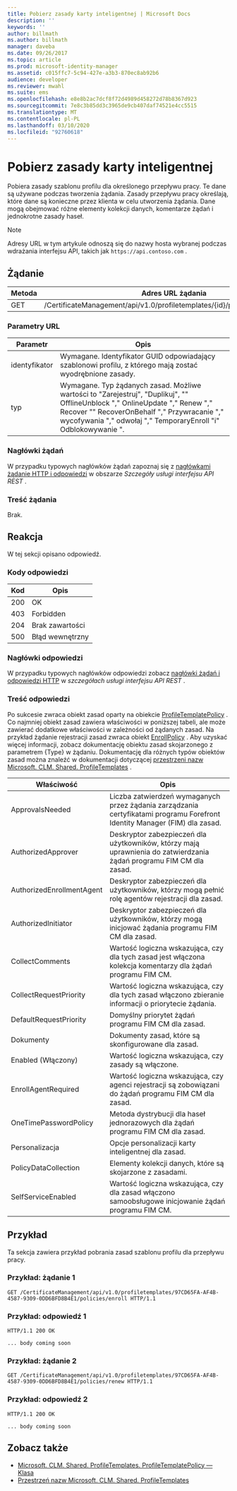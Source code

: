 ```yaml
---
title: Pobierz zasady karty inteligentnej | Microsoft Docs
description: ''
keywords: ''
author: billmath
ms.author: billmath
manager: daveba
ms.date: 09/26/2017
ms.topic: article
ms.prod: microsoft-identity-manager
ms.assetid: c015ffc7-5c94-427e-a3b3-870ec8ab92b6
audience: developer
ms.reviewer: mwahl
ms.suite: ems
ms.openlocfilehash: e8e8b2ac7dcf8f72d4989d458272d78b8367d923
ms.sourcegitcommit: 7e8c3b85dd3c3965de9cb407daf74521e4cc5515
ms.translationtype: MT
ms.contentlocale: pl-PL
ms.lasthandoff: 03/10/2020
ms.locfileid: "92760618"
---
```

# <a name="get-smart-card-policy"></a>Pobierz zasady karty inteligentnej
Pobiera zasady szablonu profilu dla określonego przepływu pracy. Te dane są używane podczas tworzenia żądania. Zasady przepływu pracy określają, które dane są konieczne przez klienta w celu utworzenia żądania. Dane mogą obejmować różne elementy kolekcji danych, komentarze żądań i jednokrotne zasady haseł.

>[!NOTE]
>Adresy URL w tym artykule odnoszą się do nazwy hosta wybranej podczas wdrażania interfejsu API, takich jak `https://api.contoso.com` .

## <a name="request"></a>Żądanie

Metoda  |Adres URL żądania  
---------|---------
GET     |/CertificateManagement/api/v1.0/profiletemplates/{id}/policy/workflow/{type}

### <a name="url-parameters"></a>Parametry URL

Parametr| Opis
--------|-------------
identyfikator| Wymagane. Identyfikator GUID odpowiadający szablonowi profilu, z którego mają zostać wyodrębnione zasady.
typ| Wymagane. Typ żądanych zasad. Możliwe wartości to "Zarejestruj", "Duplikuj", "" OfflineUnblock "," OnlineUpdate "," Renew "," Recover "" RecoverOnBehalf "," Przywracanie "," wycofywania "," odwołaj "," TemporaryEnroll "i" Odblokowywanie ".

### <a name="request-headers"></a>Nagłówki żądań
W przypadku typowych nagłówków żądań zapoznaj się z [nagłówkami żądanie HTTP i odpowiedzi](certificate-management-rest-api-service-details.md#http-request-and-response-headers) w obszarze *Szczegóły usługi interfejsu API REST* .

### <a name="request-body"></a>Treść żądania
Brak.

## <a name="response"></a>Reakcja
W tej sekcji opisano odpowiedź.

### <a name="response-codes"></a>Kody odpowiedzi

Kod  |Opis  
---------|---------
200 | OK
403 | Forbidden
204 | Brak zawartości
500 | Błąd wewnętrzny

### <a name="response-headers"></a>Nagłówki odpowiedzi
W przypadku typowych nagłówków odpowiedzi zobacz [nagłówki żądań i odpowiedzi HTTP](certificate-management-rest-api-service-details.md#http-request-and-response-headers) w *szczegółach usługi interfejsu API REST* .

### <a name="response-body"></a>Treść odpowiedzi
Po sukcesie zwraca obiekt zasad oparty na obiekcie [ProfileTemplatePolicy](https://msdn.microsoft.com/library/windows/desktop/microsoft.clm.shared.profiletemplates.profiletemplatepolicy.aspx) . Co najmniej obiekt zasad zawiera właściwości w poniższej tabeli, ale może zawierać dodatkowe właściwości w zależności od żądanych zasad. Na przykład żądanie rejestracji zasad zwraca obiekt [EnrollPolicy](https://msdn.microsoft.com/library/windows/desktop/microsoft.clm.shared.profiletemplates.enrollpolicy) . Aby uzyskać więcej informacji, zobacz dokumentację obiektu zasad skojarzonego z parametrem {Type} w żądaniu. Dokumentację dla różnych typów obiektów zasad można znaleźć w dokumentacji dotyczącej [przestrzeni nazw Microsoft. CLM. Shared. ProfileTemplates](https://msdn.microsoft.com/library/windows/desktop/microsoft.clm.shared.profiletemplates) .

Właściwość | Opis
---------|------------
ApprovalsNeeded | Liczba zatwierdzeń wymaganych przez żądania zarządzania certyfikatami programu Forefront Identity Manager (FIM) dla zasad.
AuthorizedApprover | Deskryptor zabezpieczeń dla użytkowników, którzy mają uprawnienia do zatwierdzania żądań programu FIM CM dla zasad.
AuthorizedEnrollmentAgent | Deskryptor zabezpieczeń dla użytkowników, którzy mogą pełnić rolę agentów rejestracji dla zasad.
AuthorizedInitiator | Deskryptor zabezpieczeń dla użytkowników, którzy mogą inicjować żądania programu FIM CM dla zasad.
CollectComments | Wartość logiczna wskazująca, czy dla tych zasad jest włączona kolekcja komentarzy dla żądań programu FIM CM.
CollectRequestPriority | Wartość logiczna wskazująca, czy dla tych zasad włączono zbieranie informacji o priorytecie żądania.
DefaultRequestPriority | Domyślny priorytet żądań programu FIM CM dla zasad.
Dokumenty | Dokumenty zasad, które są skonfigurowane dla zasad.
Enabled (Włączony) | Wartość logiczna wskazująca, czy zasady są włączone.
EnrollAgentRequired | Wartość logiczna wskazująca, czy agenci rejestracji są zobowiązani do żądań programu FIM CM dla zasad.
OneTimePasswordPolicy | Metoda dystrybucji dla haseł jednorazowych dla żądań programu FIM CM dla zasad.
Personalizacja | Opcje personalizacji karty inteligentnej dla zasad.
PolicyDataCollection | Elementy kolekcji danych, które są skojarzone z zasadami.
SelfServiceEnabled | Wartość logiczna wskazująca, czy dla zasad włączono samoobsługowe inicjowanie żądań programu FIM CM.

## <a name="example"></a>Przykład
Ta sekcja zawiera przykład pobrania zasad szablonu profilu dla przepływu pracy. 

### <a name="example-request-1"></a>Przykład: żądanie 1

```
GET /CertificateManagement/api/v1.0/profiletemplates/97CD65FA-AF4B-4587-9309-0DD6BFD8B4E1/policies/enroll HTTP/1.1
```

### <a name="example-response-1"></a>Przykład: odpowiedź 1

```
HTTP/1.1 200 OK

... body coming soon
```       

### <a name="example-request-2"></a>Przykład: żądanie 2

```
GET /CertificateManagement/api/v1.0/profiletemplates/97CD65FA-AF4B-4587-9309-0DD6BFD8B4E1/policies/renew HTTP/1.1
```

### <a name="example-response-2"></a>Przykład: odpowiedź 2

```
HTTP/1.1 200 OK

... body coming soon
```       

## <a name="see-also"></a>Zobacz także

- [Microsoft. CLM. Shared. ProfileTemplates. ProfileTemplatePolicy — Klasa](https://msdn.microsoft.com/library/windows/desktop/microsoft.clm.shared.profiletemplates.profiletemplatepolicy.aspx)
- [Przestrzeń nazw Microsoft. CLM. Shared. ProfileTemplates](https://msdn.microsoft.com/library/windows/desktop/microsoft.clm.shared.profiletemplates.aspx)
